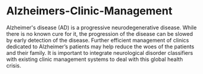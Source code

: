 # Alzheimers-Clinic-Management

Alzheimer's disease (AD) is a progressive neurodegenerative disease. While there is no known cure for it, the progression of the disease can be slowed by early detection of the disease. Further efficient management of clinics dedicated to Alzheimer’s patients may help reduce the woes of the patients and their family. It is important to integrate neurological disorder classifiers with existing clinic management systems to deal with this global health crisis.
